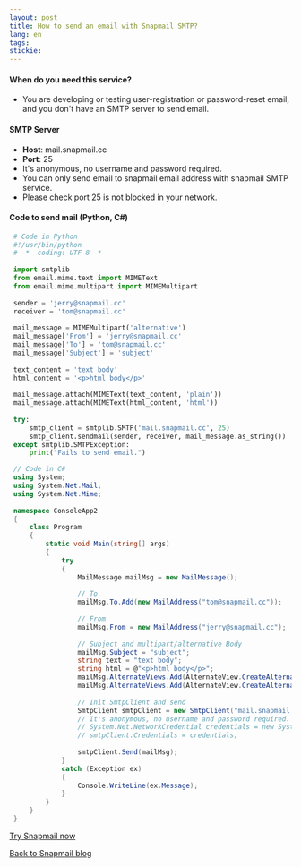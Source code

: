 ```yaml
---
layout: post
title: How to send an email with Snapmail SMTP?
lang: en
tags: 
stickie: 
---
```


#### When do you need this service?
+ You are developing or testing user-registration or password-reset email, and you don't have an SMTP
              server to send email.
              
#### SMTP Server
+ __Host__: mail.snapmail.cc
+ __Port__: 25   
+ It's anonymous, no username and password required.
+ You can only send email to snapmail email address with snapmail SMTP service.
+ Please check port 25 is not blocked in your network.

#### Code to send mail (Python, C#)    

```python
 # Code in Python
 #!/usr/bin/python
 # -*- coding: UTF-8 -*-
 
 import smtplib
 from email.mime.text import MIMEText
 from email.mime.multipart import MIMEMultipart
 
 sender = 'jerry@snapmail.cc'
 receiver = 'tom@snapmail.cc'
 
 mail_message = MIMEMultipart('alternative')
 mail_message['From'] = 'jerry@snapmail.cc'
 mail_message['To'] = 'tom@snapmail.cc'
 mail_message['Subject'] = 'subject'
 
 text_content = 'text body'
 html_content = '<p>html body</p>'
 
 mail_message.attach(MIMEText(text_content, 'plain'))
 mail_message.attach(MIMEText(html_content, 'html'))
 
 try:
     smtp_client = smtplib.SMTP('mail.snapmail.cc', 25)
     smtp_client.sendmail(sender, receiver, mail_message.as_string())
 except smtplib.SMTPException:
     print("Fails to send email.")

```
    
```c#
 // Code in C#
 using System;
 using System.Net.Mail;
 using System.Net.Mime;
 
 namespace ConsoleApp2
 {
     class Program
     {
         static void Main(string[] args)
         {
             try
             {
                 MailMessage mailMsg = new MailMessage();
 
                 // To
                 mailMsg.To.Add(new MailAddress("tom@snapmail.cc"));
 
                 // From
                 mailMsg.From = new MailAddress("jerry@snapmail.cc");
 
                 // Subject and multipart/alternative Body
                 mailMsg.Subject = "subject";
                 string text = "text body";
                 string html = @"<p>html body</p>";
                 mailMsg.AlternateViews.Add(AlternateView.CreateAlternateViewFromString(text, null, MediaTypeNames.Text.Plain));
                 mailMsg.AlternateViews.Add(AlternateView.CreateAlternateViewFromString(html, null, MediaTypeNames.Text.Html));
 
                 // Init SmtpClient and send
                 SmtpClient smtpClient = new SmtpClient("mail.snapmail.cc", 25);
                 // It's anonymous, no username and password required.
                 // System.Net.NetworkCredential credentials = new System.Net.NetworkCredential("username@domain.com", "password");
                 // smtpClient.Credentials = credentials;
 
                 smtpClient.Send(mailMsg);
             }
             catch (Exception ex)
             {
                 Console.WriteLine(ex.Message);
             }
         }
     }
 }    
```

<a target="_blank" href="https://www.snapmail.cc"><i class="fa fa-envelope a"></i> Try Snapmail now</a>

<a href="https://www.snapmail.cc/blog/"><i class="fa fa-arrow-circle-left"></i> Back to Snapmail blog</a>